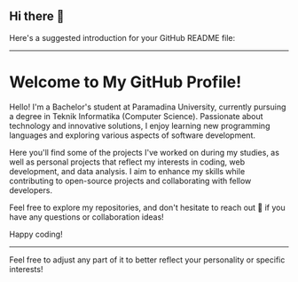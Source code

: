 ## Hi there 👋
Here's a suggested introduction for your GitHub README file:

---

# Welcome to My GitHub Profile!

Hello! I'm a Bachelor's student at Paramadina University, currently pursuing a degree in Teknik Informatika (Computer Science). Passionate about technology and innovative solutions, I enjoy learning new programming languages and exploring various aspects of software development.

Here you'll find some of the projects I've worked on during my studies, as well as personal projects that reflect my interests in coding, web development, and data analysis. I aim to enhance my skills while contributing to open-source projects and collaborating with fellow developers.

Feel free to explore my repositories, and don't hesitate to reach out 💬 if you have any questions or collaboration ideas!

Happy coding!

---

Feel free to adjust any part of it to better reflect your personality or specific interests!
<!--
**yuriastoria-upm/yuriastoria-upm** is a ✨ _special_ ✨ repository because its `README.md` (this file) appears on your GitHub profile.

Here are some ideas to get you started:

- 🔭 I’m currently working on ...
- 🌱 I’m currently learning ...
- 👯 I’m looking to collaborate on ...
- 🤔 I’m looking for help with ...
- 💬 Ask me about ...
- 📫 How to reach me: ...
- 😄 Pronouns: ...
- ⚡ Fun fact: ...
-->
